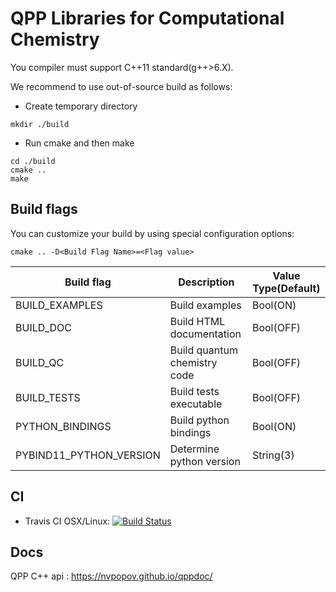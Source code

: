 QPP Libraries for Computational Chemistry
======
You compiler must support C++11 standard(g++>6.X).

We recommend to use out-of-source build as follows:
* Create temporary directory 
```
mkdir ./build
```

* Run cmake and then make
```
cd ./build
cmake .. 
make
```
Build flags
--

You can customize your build by using special configuration options:
```
cmake .. -D<Build Flag Name>=<Flag value>
```

|Build flag               |Description   				| Value Type(Default) |
|---			  |---           				|---		      |
|BUILD_EXAMPLES       |Build examples		             	|Bool(ON)	      |
|BUILD_DOC            |Build HTML documentation             	|Bool(OFF)	      |
|BUILD_QC     	  |Build quantum chemistry code   		|Bool(OFF)            |
|BUILD_TESTS     	  |Build tests executable	   		|Bool(OFF)            |
|PYTHON_BINDINGS      |Build python bindings		   	|Bool(ON)             |
|PYBIND11_PYTHON_VERSION       |Determine  python version			|String(3)          |

CI
--
* Travis CI OSX/Linux: [![Build Status](https://travis-ci.org/nvpopov/qpp.svg?branch=master)](https://travis-ci.org/nvpopov/qpp)

Docs
--
QPP C++ api : https://nvpopov.github.io/qppdoc/


